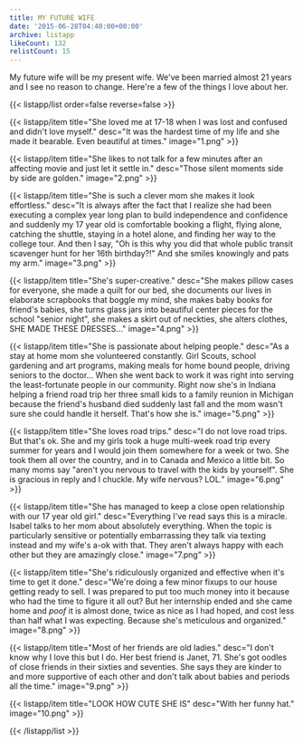 ```yaml
---
title: MY FUTURE WIFE
date: '2015-06-28T04:40:00+00:00'
archive: listapp
likeCount: 132
relistCount: 15
---
```


My future wife will be my present wife. We've been married almost 21 years and I see no reason to change. Here're a few of the things I love about her.

{{< listapp/list order=false reverse=false >}}

   {{< listapp/item title="She loved me at 17-18 when I was lost and confused and didn't love myself."
      desc="It was the hardest time of my life and she made it bearable. Even beautiful at times."
      image="1.png" >}}

   {{< listapp/item title="She likes to not talk for a few minutes after an affecting movie and just let it settle in."
      desc="Those silent moments side by side are golden."
      image="2.png" >}}

   {{< listapp/item title="She is such a clever mom she makes it look effortless."
      desc="It is always after the fact that I realize she had been executing a complex year long plan to build independence and confidence and suddenly my 17 year old is comfortable booking a flight, flying alone, catching the shuttle, staying in a hotel alone, and finding her way to the college tour. And then I say, \"Oh is this why you did that whole public transit scavenger hunt for her 16th birthday?!\" And she smiles knowingly and pats my arm."
      image="3.png" >}}

   {{< listapp/item title="She's super-creative."
      desc="She makes pillow cases for everyone, she made a quilt for our bed, she documents our lives in elaborate scrapbooks that boggle my mind, she makes baby books for friend's babies, she turns glass jars into beautiful center pieces for the school \"senior night\", she makes a skirt out of neckties, she alters clothes, SHE MADE THESE DRESSES..."
      image="4.png" >}}

   {{< listapp/item title="She is passionate about helping people."
      desc="As a stay at home mom she volunteered constantly. Girl Scouts, school gardening and art programs, making meals for home bound people, driving seniors to the doctor… When she went back to work it was right into serving the least-fortunate people in our community. Right now she's in Indiana helping a friend road trip her three small kids to a family reunion in Michigan because the friend's husband died suddenly last fall and the mom wasn't sure she could handle it herself. That's how she is."
      image="5.png" >}}

   {{< listapp/item title="She loves road trips."
      desc="I do not love road trips. But that's ok. She and my girls took a huge multi-week road trip every summer for years and I would join them somewhere for a week or two. She took them all over the country, and in to Canada and Mexico a little bit. So many moms say \"aren't you nervous to travel with the kids by yourself\". She is gracious in reply and I chuckle. My wife nervous? LOL."
      image="6.png" >}}

   {{< listapp/item title="She has managed to keep a close open relationship with our 17 year old girl."
      desc="Everything I've read says this is a miracle. Isabel talks to her mom about absolutely everything. When the topic is particularly sensitive or potentially embarrassing they talk via texting instead and my wife's a-ok with that. They aren't always happy with each other but they are amazingly close."
      image="7.png" >}}

   {{< listapp/item title="She's ridiculously organized and effective when it's time to get it done."
      desc="We're doing a few minor fixups to our house getting ready to sell. I was prepared to put too much money into it because who had the time to figure it all out? But her internship ended and she came home and *poof* it is almost done, twice as nice as I had hoped, and cost less than half what I was expecting. Because she's meticulous and organized."
      image="8.png" >}}

   {{< listapp/item title="Most of her friends are old ladies."
      desc="I don't know why I love this but I do. Her best friend is Janet, 71. She's got oodles of close friends in their sixties and seventies. She says they are kinder to and more supportive of each other and don't talk about babies and periods all the time."
      image="9.png" >}}

   {{< listapp/item title="LOOK HOW CUTE SHE IS"
      desc="With her funny hat."
      image="10.png" >}}

{{< /listapp/list >}}
